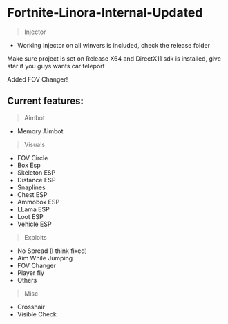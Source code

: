 # Fortnite-Linora-Internal-Updated
> Injector
 - Working injector on all winvers is included, check the release folder
 
Make sure project is set on Release X64 and DirectX11 sdk is installed, give star if you guys wants car teleport

Added FOV Changer!

## Current features:

> Aimbot
 - Memory Aimbot

> Visuals

 - FOV Circle
 - Box Esp
 - Skeleton ESP
 - Distance ESP
 - Snaplines
 - Chest ESP
 - Ammobox ESP
 - LLama ESP
 - Loot ESP
 - Vehicle ESP

> Exploits

 - No Spread (I think fixed)
 - Aim While Jumping
 - FOV Changer
 - Player fly
 - Others

> Misc

 - Crosshair
 - Visible Check
